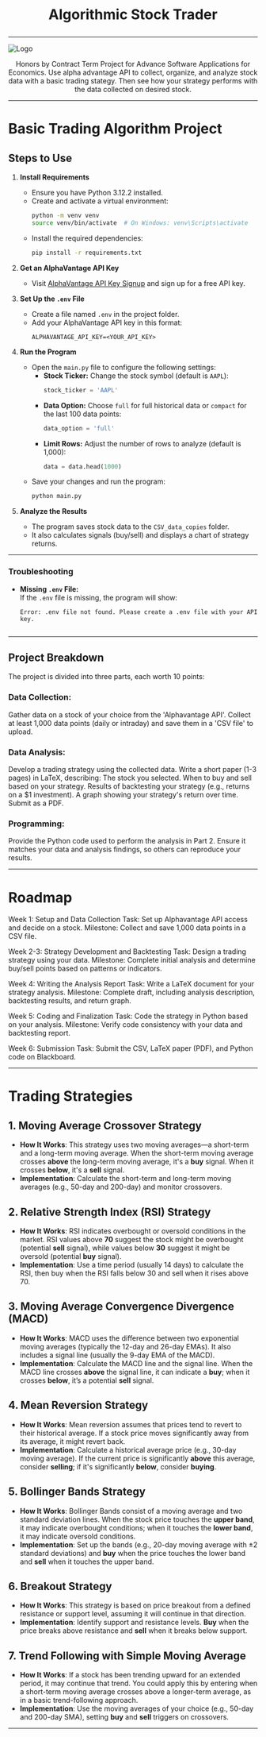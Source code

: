# <p align="center">Algorithmic Stock Trader</p>

---

![Logo](b1deb98a-13e6-4496-be39-0d01353a43f4.webp)

<p align="center"> Honors by Contract Term Project for Advance Software Applications for Economics. Use alpha advantage API to collect, organize, and analyze stock data with a basic trading stategy. Then see how your strategy performs with the data collected on desired stock. </p>

---

# Basic Trading Algorithm Project

## Steps to Use

1. **Install Requirements**  
   - Ensure you have Python 3.12.2 installed.  
   - Create and activate a virtual environment:  
     ```bash
     python -m venv venv
     source venv/bin/activate  # On Windows: venv\Scripts\activate
     ```
   - Install the required dependencies:  
     ```bash
     pip install -r requirements.txt
     ```

2. **Get an AlphaVantage API Key**  
   - Visit [AlphaVantage API Key Signup](https://www.alphavantage.co/support/#api-key) and sign up for a free API key.  

3. **Set Up the `.env` File**  
   - Create a file named `.env` in the project folder.  
   - Add your AlphaVantage API key in this format:  
     ```
     ALPHAVANTAGE_API_KEY=<YOUR_API_KEY>
     ```

4. **Run the Program**  
   - Open the `main.py` file to configure the following settings:  
     - **Stock Ticker:** Change the stock symbol (default is `AAPL`):  
       ```python
       stock_ticker = 'AAPL'
       ```
     - **Data Option:** Choose `full` for full historical data or `compact` for the last 100 data points:  
       ```python
       data_option = 'full'
       ```
     - **Limit Rows:** Adjust the number of rows to analyze (default is 1,000):  
       ```python
       data = data.head(1000)
       ```
   - Save your changes and run the program:  
     ```bash
     python main.py
     ```

5. **Analyze the Results**  
   - The program saves stock data to the `CSV_data_copies` folder.  
   - It also calculates signals (buy/sell) and displays a chart of strategy returns.  

---

### Troubleshooting

- **Missing `.env` File:**  
  If the `.env` file is missing, the program will show:  
  ```plaintext
  Error: .env file not found. Please create a .env file with your API key.


---

## Project Breakdown
The project is divided into three parts, each worth 10 points:

### Data Collection:

Gather data on a stock of your choice from the 'Alphavantage API'.
Collect at least 1,000 data points (daily or intraday) and save them in a 'CSV file' to upload.
### Data Analysis:

Develop a trading strategy using the collected data.
Write a short paper (1-3 pages) in LaTeX, describing:
The stock you selected.
When to buy and sell based on your strategy.
Results of backtesting your strategy (e.g., returns on a $1 investment).
A graph showing your strategy's return over time.
Submit as a PDF.
### Programming:

Provide the Python code used to perform the analysis in Part 2.
Ensure it matches your data and analysis findings, so others can reproduce your results.

---

# Roadmap

Week 1: Setup and Data Collection
Task: Set up Alphavantage API access and decide on a stock.
Milestone: Collect and save 1,000 data points in a CSV file.

Week 2-3: Strategy Development and Backtesting
Task: Design a trading strategy using your data.
Milestone: Complete initial analysis and determine buy/sell points based on patterns or indicators.

Week 4: Writing the Analysis Report
Task: Write a LaTeX document for your strategy analysis.
Milestone: Complete draft, including analysis description, backtesting results, and return graph.

Week 5: Coding and Finalization
Task: Code the strategy in Python based on your analysis.
Milestone: Verify code consistency with your data and backtesting report.

Week 6: Submission
Task: Submit the CSV, LaTeX paper (PDF), and Python code on Blackboard.

---

# Trading Strategies

## 1. Moving Average Crossover Strategy
- **How It Works**: This strategy uses two moving averages—a short-term and a long-term moving average. When the short-term moving average crosses **above** the long-term moving average, it's a **buy** signal. When it crosses **below**, it's a **sell** signal.
- **Implementation**: Calculate the short-term and long-term moving averages (e.g., 50-day and 200-day) and monitor crossovers.

## 2. Relative Strength Index (RSI) Strategy
- **How It Works**: RSI indicates overbought or oversold conditions in the market. RSI values above **70** suggest the stock might be overbought (potential **sell** signal), while values below **30** suggest it might be oversold (potential **buy** signal).
- **Implementation**: Use a time period (usually 14 days) to calculate the RSI, then buy when the RSI falls below 30 and sell when it rises above 70.

## 3. Moving Average Convergence Divergence (MACD)
- **How It Works**: MACD uses the difference between two exponential moving averages (typically the 12-day and 26-day EMAs). It also includes a signal line (usually the 9-day EMA of the MACD).
- **Implementation**: Calculate the MACD line and the signal line. When the MACD line crosses **above** the signal line, it can indicate a **buy**; when it crosses **below**, it’s a potential **sell** signal.

## 4. Mean Reversion Strategy
- **How It Works**: Mean reversion assumes that prices tend to revert to their historical average. If a stock price moves significantly away from its average, it might revert back.
- **Implementation**: Calculate a historical average price (e.g., 30-day moving average). If the current price is significantly **above** this average, consider **selling**; if it's significantly **below**, consider **buying**.

## 5. Bollinger Bands Strategy
- **How It Works**: Bollinger Bands consist of a moving average and two standard deviation lines. When the stock price touches the **upper band**, it may indicate overbought conditions; when it touches the **lower band**, it may indicate oversold conditions.
- **Implementation**: Set up the bands (e.g., 20-day moving average with ±2 standard deviations) and **buy** when the price touches the lower band and **sell** when it touches the upper band.

## 6. Breakout Strategy
- **How It Works**: This strategy is based on price breakout from a defined resistance or support level, assuming it will continue in that direction.
- **Implementation**: Identify support and resistance levels. **Buy** when the price breaks above resistance and **sell** when it breaks below support.

## 7. Trend Following with Simple Moving Average
- **How It Works**: If a stock has been trending upward for an extended period, it may continue that trend. You could apply this by entering when a short-term moving average crosses above a longer-term average, as in a basic trend-following approach.
- **Implementation**: Use the moving averages of your choice (e.g., 50-day and 200-day SMA), setting **buy** and **sell** triggers on crossovers.

---
